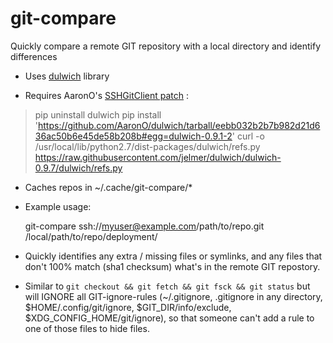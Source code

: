 # git-compare

Quickly compare a remote GIT repository with a local directory and identify differences


* Uses [dulwich](https://www.dulwich.io/) library

* Requires AaronO's [SSHGitClient patch](https://github.com/FriendCode/gittle/issues/18) :

> pip uninstall dulwich
> pip install 'https://github.com/AaronO/dulwich/tarball/eebb032b2b7b982d21d636ac50b6e45de58b208b#egg=dulwich-0.9.1-2'
> curl -o /usr/local/lib/python2.7/dist-packages/dulwich/refs.py https://raw.githubusercontent.com/jelmer/dulwich/dulwich-0.9.7/dulwich/refs.py

* Caches repos in ~/.cache/git-compare/*

* Example usage:

    git-compare  ssh://myuser@example.com/path/to/repo.git  /local/path/to/repo/deployment/

* Quickly identifies any extra / missing files or symlinks, and any files that don't 100% match (sha1 checksum) what's in the remote GIT repostory.

* Similar to `git checkout && git fetch && git fsck && git status` but will IGNORE all GIT-ignore-rules (~/.gitignore, .gitignore in any directory, $HOME/.config/git/ignore, $GIT_DIR/info/exclude, $XDG_CONFIG_HOME/git/ignore), so that someone can't add a rule to one of those files to hide files.

